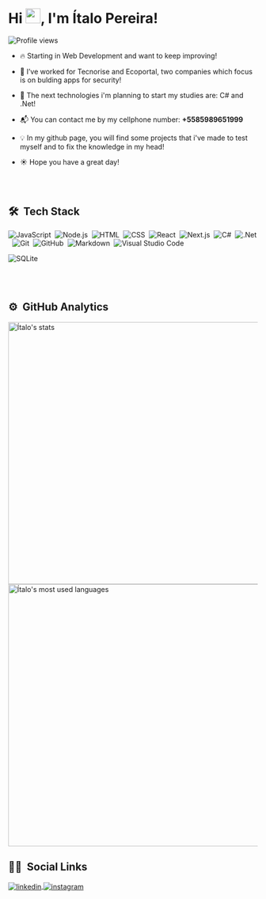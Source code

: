 <h1 align="left">Hi <img src="https://em-content.zobj.net/source/noto-emoji-animations/344/waving-hand_1f44b.gif" width="30px">, I'm Ítalo Pereira!</h1>
<p align="left"> <img src="https://komarev.com/ghpvc/?username=ItaloPereiraDev&color=yellow" alt="Profile views" /> </p>

- 🔥 Starting in Web Development and want to keep improving! 

- 🔭 I’ve worked for Tecnorise and Ecoportal, two companies which focus is on bulding apps for security!

- 🌱 The next technologies i'm planning to start my studies are: C# and .Net!

- 📬 You can contact me by my cellphone number: **+5585989651999**

- 💡 In my github page, you will find some projects that i've made to test myself and to fix the knowledge in my head!

- ☀️ Hope you have a great day!

<br><br>

## 🛠 &nbsp;Tech Stack

![JavaScript](https://img.shields.io/badge/-JavaScript-05122A?style=flat&logo=javascript)&nbsp;
![Node.js](https://img.shields.io/badge/-Node.js-05122A?style=flat&logo=node.js)&nbsp;
![HTML](https://img.shields.io/badge/-HTML-05122A?style=flat&logo=HTML5)&nbsp;
![CSS](https://img.shields.io/badge/-CSS-05122A?style=flat&logo=CSS3&logoColor=1572B6)&nbsp;
![React](https://img.shields.io/badge/-React-05122A?style=flat&logo=react)&nbsp;
![Next.js](https://img.shields.io/badge/-Next.js-05122A?style=flat&logo=next.js)&nbsp;
![C#](https://img.shields.io/badge/-C%20Sharp-05122A?style=flat&logo=C)&nbsp;
![.Net](https://img.shields.io/badge/-.Net-05122A?style=flat&logo=.net)&nbsp;
![Git](https://img.shields.io/badge/-Git-05122A?style=flat&logo=git)&nbsp;
![GitHub](https://img.shields.io/badge/-GitHub-05122A?style=flat&logo=github)&nbsp;
![Markdown](https://img.shields.io/badge/-Markdown-05122A?style=flat&logo=markdown)&nbsp;
![Visual Studio Code](https://img.shields.io/badge/-Visual%20Studio%20Code-05122A?style=flat&logo=visual-studio-code&logoColor=007ACC)&nbsp;
<!--![PostgreSQL](https://img.shields.io/badge/-PostgreSQL-05122A?style=flat&logo=postgresql)&nbsp;-->
![SQLite](https://img.shields.io/badge/-SQLite-05122A?style=flat&logo=sqlite)&nbsp;

<br><br>

## ⚙️ &nbsp;GitHub Analytics

<p align="left">
<img width="530em" src="https://github-readme-stats.vercel.app/api?username=ItaloPereiraDev&show_icons=true&theme=vision-friendly-dark" alt="Ítalo's stats"/>
<img width="530em" src="https://github-readme-stats.vercel.app/api/top-langs/?username=ItaloPereiraDev&theme=vision-friendly-dark" alt="Ítalo's most used languages"/>
</p>

## 🧑🏻 &nbsp;Social Links

<a href="https://www.linkedin.com/in/%C3%ADtalo-pereira-de-oliveira-659968151/" target="_blank">
  <img align="center" src="https://img.shields.io/badge/-Ítalo Pereira-05122A?style=flat&logo=linkedin" alt="linkedin"/>
</a>
<a href="https://www.instagram.com/x_italopereira_x/" target="_blank">
 <img align="center" src="https://img.shields.io/badge/-Ítalo Pereira-05122A?style=flat&logo=instagram" alt="instagram"/>
</a>
</p>

